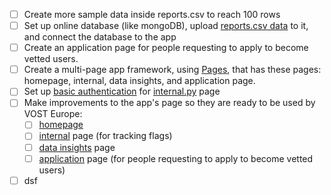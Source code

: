 - [ ] Create more sample data inside reports.csv to reach 100 rows
- [ ] Set up online database (like mongoDB), upload [reports.csv data](https://github.com/Coding-with-Adam/response-reporting-dashboard/blob/main/pages/reports.csv) to it, and connect the database to the app
- [ ] Create an application page for people requesting to apply to become vetted users.
- [ ] Create a multi-page app framework, using [Pages](https://dash.plotly.com/urls#dash-pages), that has these pages: homepage, internal, data insights, and application page.
- [ ] Set up [basic authentication](https://github.com/plotly/dash-auth/blob/main/README.md) for [internal.py](https://github.com/Coding-with-Adam/response-reporting-dashboard/blob/main/pages/internal.py) page
- [ ] Make improvements to the app's page so they are ready to be used by VOST Europe:
  - [ ] [homepage](https://github.com/Coding-with-Adam/response-reporting-dashboard/blob/main/pages/homepage.py)
  - [ ] [internal](https://github.com/Coding-with-Adam/response-reporting-dashboard/blob/main/pages/internal.py) page (for tracking flags)
  - [ ] [data insights](https://github.com/Coding-with-Adam/response-reporting-dashboard/blob/main/pages/data-insights.py) page 
  - [ ] [application](https://github.com/Coding-with-Adam/response-reporting-dashboard/blob/main/pages/application.py) page (for people requesting to apply to become vetted users)
- [ ] dsf
